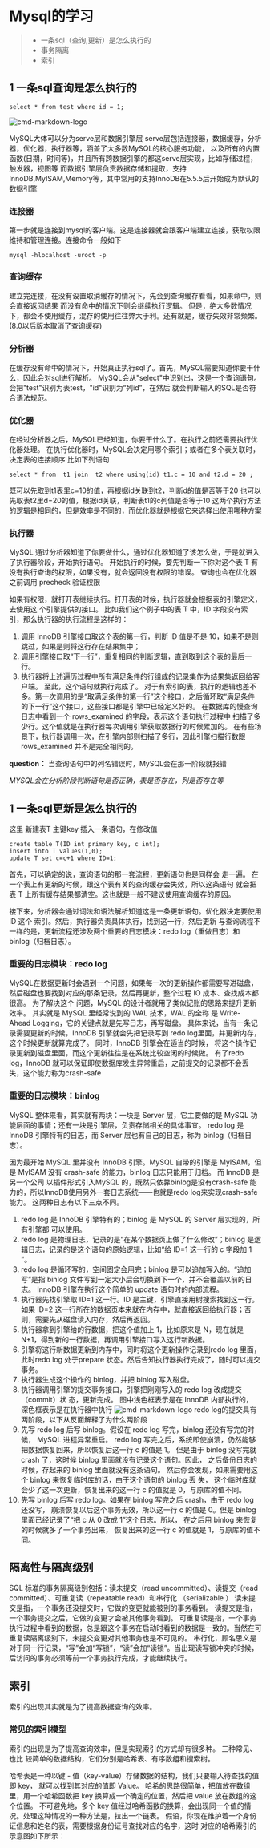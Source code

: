 # Mysql的学习
> * 一条sql（查询,更新）是怎么执行的
> * 事务隔离
> * 索引


## 1 一条sql查询是怎么执行的
```
select * from test where id = 1;
```
![cmd-markdown-logo](https://github.com/MyApe/blogs/blob/master/mysql1.png)

MySQL大体可以分为serve层和数据引擎层
serve层包括连接器，数据缓存，分析器，优化器，执行器等，涵盖了大多数MySQL的核心服务功能，
以及所有的内置函数(日期，时间等)，并且所有跨数据引擎的都这serve层实现，比如存储过程，触发器，视图等
而数据引擎层负责数据存储和提取，支持InnoDB,MyISAM,Memory等，其中常用的支持InnoDB在5.5.5后开始成为默认的
数据引擎
### 连接器
第一步就是连接到mysql的客户端。这是连接器就会跟客户端建立连接，获取权限
维持和管理连接。连接命令一般如下
```
mysql -hlocalhost -uroot -p
```
### 查询缓存
建立完连接，在没有设置取消缓存的情况下，先会到查询缓存看看，如果命中，则会直接返回结果
而没有命中的情况下则会继续执行逻辑。
但是，绝大多数情况下，都会不使用缓存，混存的使用往往弊大于利。还有就是，缓存失效非常频繁。(8.0以后版本取消了查询缓存)
### 分析器
在缓存没有命中的情况下，开始真正执行sql了。首先，MySQL需要知道你要干什么，因此会对sql进行解析。
MySQL会从"select"中识别出，这是一个查询语句。会把"test"识别为表test，"id"识别为“列id”，在然后
就会判断输入的SQL是否符合语法规范。
### 优化器
在经过分析器之后，MySQL已经知道，你要干什么了。在执行之前还需要执行优化器处理。
在执行优化器时，MySQL会决定用哪个索引；或者在多个表关联时，决定表的连接顺序
比如下列语句
```
select * from  t1 join  t2 where using(id) t1.c = 10 and t2.d = 20 ;

```
既可以先取到t1表里c=10的值，再根据id关联到t2，判断d的值是否等于20
也可以先取表t2里d=20的值，根据id关联，判断表t1的c列值是否等于10
这两个执行方法的逻辑是相同的，但是效率是不同的，而优化器就是根据它来选择出使用哪种方案

### 执行器
MySQL 通过分析器知道了你要做什么，通过优化器知道了该怎么做，于是就进入了执行器阶段，开始执行语句。
开始执行的时候，要先判断一下你对这个表 T 有没有执行查询的权限，如果没有，就会返回没有权限的错误。
查询也会在优化器之前调用 precheck 验证权限

如果有权限，就打开表继续执行。打开表的时候，执行器就会根据表的引擎定义，去使用这 个引擎提供的接口。
比如我们这个例子中的表 T 中，ID 字段没有索引，那么执行器的执行流程是这样的：
1. 调用 InnoDB 引擎接口取这个表的第一行，判断 ID 值是不是 10，如果不是则跳过，如果是则将这行存在结果集中； 
2. 调用引擎接口取“下一行”，重复相同的判断逻辑，直到取到这个表的最后一行。
3. 执行器将上述遍历过程中所有满足条件的行组成的记录集作为结果集返回给客户端。
至此，这个语句就执行完成了。
对于有索引的表，执行的逻辑也差不多。第一次调用的是“取满足条件的第一行”这个接口，之后循环取“满足条件的下一行”这个接口，这些接口都是引擎中已经定义好的。
在数据库的慢查询日志中看到一个 rows_examined 的字段，表示这个语句执行过程中 扫描了多少行。这个值就是在执行器每次调用引擎获取数据行的时候累加的。
在有些场景下，执行器调用一次，在引擎内部则扫描了多行，因此引擎扫描行数跟 rows_examined 并不是完全相同的。

**question：** 当查询语句中的列名错误时，MySQL会在那一阶段就报错



















*MYSQL会在分析阶段判断语句是否正确，表是否存在，列是否存在等*
















## 1 一条sql更新是怎么执行的
这里 新建表T  主键key  插入一条语句，在修改值
```
create table T(ID int primary key, c int);
insert into T values(1,0);
update T set c=c+1 where ID=1;
```
首先，可以确定的说，查询语句的那一套流程，更新语句也是同样会 走一遍。
在一个表上有更新的时候，跟这个表有关的查询缓存会失效，所以这条语句 就会把表 T 上所有缓存结果都清空。这也就是一般不建议使用查询缓存的原因。

接下来，分析器会通过词法和语法解析知道这是一条更新语句。优化器决定要使用 ID 这个 索引。然后，执行器负责具体执行，找到这一行，然后更新
与查询流程不一样的是，更新流程还涉及两个重要的日志模块：redo log（重做日志）和 binlog（归档日志）。
### 重要的日志模块：redo log
MySQL在数据更新时会遇到一个问题，如果每一次的更新操作都需要写进磁盘，然后磁盘也要找到对应的那条记录，然后再更新，整个过程 IO 成本、查找成本都很高。
为了解决这个 问题，MySQL 的设计者就用了类似记账的思路来提升更新效率。
其实就是 MySQL 里经常说到的 WAL 技术，WAL 的全称 是 Write-Ahead Logging，它的关键点就是先写日志，再写磁盘。
具体来说，当有一条记录需要更新的时候，InnoDB 引擎就会先把记录写到 redo log里面，并更新内存，这个时候更新就算完成了。
同时，InnoDB 引擎会在适当的时候， 将这个操作记录更新到磁盘里面，而这个更新往往是在系统比较空闲的时候做。
有了redo log，InnoDB 就可以保证即使数据库发生异常重启，之前提交的记录都不会丢 失，这个能力称为crash-safe
### 重要的日志模块：binlog
MySQL 整体来看，其实就有两块：一块是 Server 层，它主要做的是 MySQL 功能层面的事情；还有一块是引擎层，负责存储相关的具体事宜。
redo log 是 InnoDB 引擎特有的日志，而 Server 层也有自己的日志，称为 binlog（归档日志）。

因为最开始 MySQL 里并没有 InnoDB 引擎。MySQL 自带的引擎是 MyISAM，但是 MyISAM 没有 crash-safe 的能力，binlog 日志只能用于归档。
而 InnoDB 是另一个公司 以插件形式引入MySQL 的，既然只依靠binlog是没有crash-safe 能力的，所以InnoDB使用另外一套日志系统——也就是redo log来实现crash-safe能力。
这两种日志有以下三点不同。
1. redo log 是 InnoDB 引擎特有的；binlog 是 MySQL 的 Server 层实现的，所有引擎都 可以使用。
2. redo log 是物理日志，记录的是“在某个数据页上做了什么修改”；binlog 是逻辑日志，记录的是这个语句的原始逻辑，比如“给 ID=1 这一行的 c 字段加 1 ”。
3. redo log 是循环写的，空间固定会用完；binlog 是可以追加写入的。“追加写”是指 binlog 文件写到一定大小后会切换到下一个，并不会覆盖以前的日志。
 InnoDB 引擎在执行这个简单的 update 语句时的内部流程。
1. 执行器先找引擎取 ID=1 这一行。ID 是主键，引擎直接用树搜索找到这一行。如果 ID=2 这一行所在的数据页本来就在内存中，就直接返回给执行器；否则，需要先从磁盘读入内存，然后再返回。
2. 执行器拿到引擎给的行数据，把这个值加上 1，比如原来是 N，现在就是 N+1，得到新的一行数据，再调用引擎接口写入这行新数据。 
3. 引擎将这行新数据更新到内存中，同时将这个更新操作记录到redo log 里面，此时redo log 处于prepare 状态。然后告知执行器执行完成了，随时可以提交事务。
4. 执行器生成这个操作的 binlog，并把 binlog 写入磁盘。 
5. 执行器调用引擎的提交事务接口，引擎把刚刚写入的 redo log 改成提交（commit）状 态，更新完成。
图中浅色框表示是在 InnoDB 内部执行的， 深色框表示是在执行器中执行
![cmd-markdown-logo](https://github.com/MyApe/blogs/blob/master/docs/mysql2.png)
redo log的提交具有两阶段，以下从反面解释了为什么两阶段
1. 先写 redo log 后写 binlog。假设在 redo log 写完，binlog 还没有写完的时候， MySQL 进程异常重启。
   redo log 写完之后，系统即使崩溃，仍然能够把数据恢复回来，所以恢复后这一行 c 的值是 1。 
   但是由于 binlog 没写完就 crash 了，这时候 binlog 里面就没有记录这个语句。因此， 
   之后备份日志的时候，存起来的 binlog 里面就没有这条语句。
   然后你会发现，如果需要用这个 binlog 来恢复临时库的话，由于这个语句的 binlog 丢 失，
   这个临时库就会少了这一次更新，恢复出来的这一行 c 的值就是 0，与原库的值不同。
2. 先写 binlog 后写 redo log。如果在 binlog 写完之后 crash，由于 redo log 还没写，
   崩溃恢复以后这个事务无效，所以这一行 c 的值是 0。但是 binlog 里面已经记录了“把 c 从 0 改成 1”这个日志。所以，
   在之后用 binlog 来恢复的时候就多了一个事务出来， 恢复出来的这一行 c 的值就是 1，与原库的值不同。



## 隔离性与隔离级别
SQL 标准的事务隔离级别包括：读未提交（read uncommitted）、读提交（read committed）、可重复读（repeatable read）和串行化 （serializable ）
读未提交是指，一个事务还没提交时，它做的变更就能被别的事务看到。
读提交是指，一个事务提交之后，它做的变更才会被其他事务看到。
可重复读是指，一个事务执行过程中看到的数据，总是跟这个事务在启动时看到的数据是一致的。当然在可重复读隔离级别下，未提交变更对其他事务也是不可见的。
串行化，顾名思义是对于同一行记录，“写”会加“写锁”，“读”会加“读锁”。当出现读写锁冲突的时候，后访问的事务必须等前一个事务执行完成，才能继续执行。

## 索引
索引的出现其实就是为了提高数据查询的效率。
### 常见的索引模型
索引的出现是为了提高查询效率，但是实现索引的方式却有很多种。
三种常见、也比 较简单的数据结构，它们分别是哈希表、有序数组和搜索树。

哈希表是一种以键 - 值（key-value）存储数据的结构，我们只要输入待查找的值即 key， 就可以找到其对应的值即 Value。
哈希的思路很简单，把值放在数组里，用一个哈希函数把 key 换算成一个确定的位置，然后把 value 放在数组的这个位置。
不可避免地，多个 key 值经过哈希函数的换算，会出现同一个值的情况。处理这种情况的一种方法是，拉出一个链表。
假设，你现在维护着一个身份证信息和姓名的表，需要根据身份证号查找对应的名字，这时 对应的哈希索引的示意图如下所示：

























